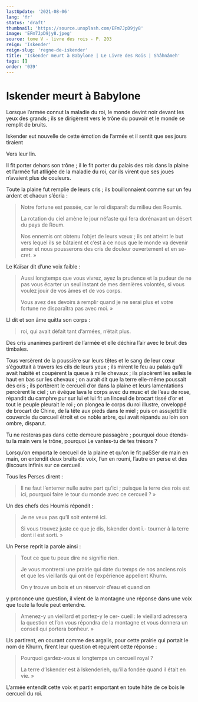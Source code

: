 ```yaml
---
lastUpdate: '2021-08-06'
lang: 'fr'
status: 'draft'
thumbnail: 'https://source.unsplash.com/EFm7JpD9jy8'
image: 'EFm7JpD9jy8.jpeg'
source: tome V - livre des rois - P. 203
reign: 'Iskender'
reign-slug: 'regne-de-iskender'
title: 'Iskender meurt à Babylone | Le Livre des Rois | Shâhnâmeh'
tags: []
order: '039'
---
```


<!-- LTeX: language=fr -->

# Iskender meurt à Babylone

Lorsque l’armée connut la maladie du roi, le monde devint noir devant les yeux des grands ; ils se dirigèrent vers le trône du pouvoir et le monde se remplit de bruits.

Iskender eut nouvelle de cette émotion de l’armée et il sentit que ses jours tiraient

Vers leur lin.

Il fit porter dehors son trône ; il le fit porter du palais des rois dans la plaine et l’armée fut atlligée de la maladie du roi, car ils virent que ses joues n’avaient plus de couleurs.

Toute la plaine fut remplie de leurs cris ; ils bouillonnaient comme sur un feu ardent et chacun s’écria :

> Notre fortune est passée, car le roi disparaît du milieu des Roumis.
>
> La rotation du ciel amène le jour néfaste qui fera dorénavant un désert du pays de Roum.
>
> Nos ennemis ont obtenu l’objet de leurs vœux ; ils ont atteint le but vers lequel ils se bâtaient et c’est à ce nous que le monde va devenir amer et nous pousserons des cris de douleur ouvertement et en se- cret. »

Le Kaïsar dit d’une voix faible :

> Aussi longtemps que vous vivrez, ayez la prudence et la pudeur de ne pas vous écarter un seul instant de mes dernières volontés, si vous voulez jouir de vos âmes et de vos corps.
>
> Vous avez des devoirs à remplir quand je ne serai plus et votre fortune ne disparaîtra pas avec moi. »

Ll dit et son âme quitta son corps :

> roi, qui avait défait tant d’armées, n’était plus.

Des cris unanimes partirent de l’armée et elle déchira l’air avec le bruit des timbales.

Tous versèrent de la poussière sur leurs têtes et le sang de leur cœur s’égouttait à travers les cils de leurs yeux ; ils mirent le feu au palais qu’il avait habité et coupèrent la queue à mille chevaux ; ils placèrent les selles le haut en bas sur les chevaux ; on aurait dit que la terre elle-même poussait des cris ; ils portèrent le cercueil d’or dans la plaine et leurs lamentations percèrent le ciel ; un évêque lava le corps avec du musc et de l’eau de rose, répandit du camphre pur sur lui et lui fit un linceul de brocart tissé d’or et tout le peuple pleurait le roi ; on plongea le corps du roi illustre, cnveloppé de brocart de Chine, de la tête aux pieds dans le miel ; puis on assujettitlle couvercle du cercueil étroit et ce noble arbre, qui avait répandu au loin son ombre, disparut.

Tu ne resteras pas dans cette demeure passagère ; pourquoi doue étends-tu la main vers le trône, pourquoi Le vantes-tu de tes trésors ?

Lorsqu’on emporta le cercueil de la plaine et qu’on le fit paSSer de main en main, on entendit deux bruits de voix, l’un en roumi, l’autre en perse et des (liscours infinis sur ce cercueil.

Tous les Perses dirent :

> ll ne faut l’enterrer nulle autre part qu’ici ; puisque la terre des rois est ici, pourquoi faire le tour du monde avec ce cercueil ? »

Un des chefs des Houmis répondit :

> Je ne veux pas qu’il soit enterré ici.
>
> Si vous trouvez juste ce que je dis, Iskender dont ï.-
tourner à la terre dont il est sorti. »

Un Perse reprit la parole ainsi :

> Tout ce que tu peux dire ne signifie rien.
>
> Je vous montrerai une prairie qui date du temps de nos anciens rois et que les vieillards qui ont de l’expérience appellent Khurm.
>
> On y trouve un bois et un réservoir d’eau et quand on
>
> 
y prononce une question, il vient de la montagne une réponse dans une voix que toute la foule peut entendre.
>
> Amenez-y un vieillard et portez-y le cer- cueil : le vieillard adressera la question et l’on vous répondra de la montagne et vous donnera un conseil qui portera bonheur. »

Lls partirent, en courant comme des argalis, pour cette prairie qui portait le nom de Khurm, firent leur question et reçurent cette réponse :

> Pourquoi gardez-vous si longtemps un cercueil royal ?
>
> La terre d’Iskender est à Iskenderieh, qu’il a fondée quand il était en vie. »

L’armée entendit cette voix et partit emportant en toute hâte de ce bois le cercueil du roi.
